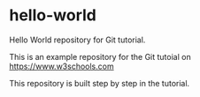 # hello-world
Hello World repository for Git tutorial.

This is an example repository for the Git tutoial on https://www.w3schools.com

This repository is built step by step in the tutorial.
